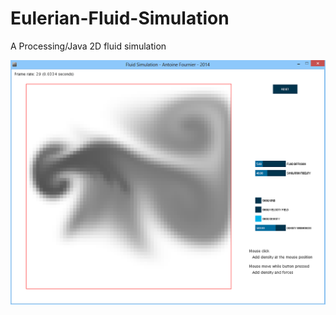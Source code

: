 # Eulerian-Fluid-Simulation
A Processing/Java 2D fluid simulation

![](https://github.com/antoinefournier/Eulerian-Fluid-Simulation/blob/master/readme_img.png)
